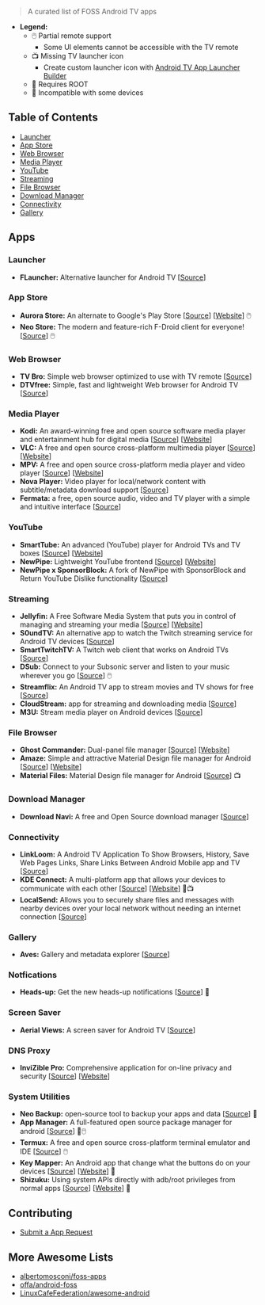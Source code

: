 > A curated list of FOSS Android TV apps

- **Legend:**
  - 🖱️ Partial remote support
    - Some UI elements cannot be accessible with the TV remote
  - 📺 Missing TV launcher icon
    - Create custom launcher icon with [Android TV App Launcher Builder](http://atvlauncher.trekgonewild.de/)
  - 🤖 Requires ROOT
  - 🚫 Incompatible with some devices

## Table of Contents

- [Launcher](#launcher)
- [App Store](#app-store)
- [Web Browser](#web-browser)
- [Media Player](#media-player)
- [YouTube](#youtube)
- [Streaming](#streaming)
- [File Browser](#file-browser)
- [Download Manager](#download-manager)
- [Connectivity](#connectivity)
- [Gallery](#gallery)

## Apps

### Launcher

- **FLauncher:** Alternative launcher for Android TV [[Source](https://gitlab.com/flauncher/flauncher)]

### App Store

- **Aurora Store:** An alternate to Google's Play Store [[Source](https://gitlab.com/AuroraOSS/AuroraStore)] [[Website](https://auroraoss.com/app_info.php?app_id=2)] 🖱️
- **Neo Store:** The modern and feature-rich F-Droid client for everyone! [[Source](https://github.com/NeoApplications/Neo-Store)] 🖱️

### Web Browser

- **TV Bro:** Simple web browser optimized to use with TV remote [[Source](https://github.com/truefedex/tv-bro)]
- **DTVfree:** Simple, fast and lightweight Web browser for Android TV [[Source](https://github.com/InukaAsith/DTVfree)]

### Media Player

- **Kodi:** An award-winning free and open source software media player and entertainment hub for digital media [[Source](https://github.com/xbmc/xbmc)] [[Website](https://kodi.tv/)]
- **VLC:** A free and open source cross-platform multimedia player [[Source](https://github.com/videolan/vlc-android)] [[Website](https://www.videolan.org)]
- **MPV:** A free and open source cross-platform media player and video player [[Source](https://github.com/mpv-player/mpv)] [[Website](https://mpv.io/)]
- **Nova Player:** Video player for local/network content with subtitle/metadata download support [[Source](https://github.com/nova-video-player/aos-AVP)]
- **Fermata:** a free, open source audio, video and TV player with a simple and intuitive interface [[Source](https://github.com/AndreyPavlenko/Fermata)]

### YouTube

- **SmartTube:** An advanced (YouTube) player for Android TVs and TV boxes [[Source](https://github.com/yuliskov/smarttube)] [[Website](https://smarttubeapp.github.io/)]
- **NewPipe:** Lightweight YouTube frontend [[Source](https://github.com/TeamNewPipe/NewPipe)] [[Website](https://newpipe.net/)]
- **NewPipe x SponsorBlock:** A fork of NewPipe with SponsorBlock and Return YouTube Dislike functionality [[Source](https://github.com/gilbsgilbs/NewPipeSponsorBlock)]

### Streaming

- **Jellyfin:** A Free Software Media System that puts you in control of managing and streaming your media [[Source](https://github.com/jellyfin/jellyfin-androidtv)] [[Website](https://jellyfin.org/)]
- **S0undTV:** An alternative app to watch the Twitch streaming service for Android TV devices [[Source](https://github.com/S0und/S0undTV)]
- **SmartTwitchTV:** A Twitch web client that works on Android TVs [[Source](https://github.com/fgl27/SmartTwitchTV)]
- **DSub:** Connect to your Subsonic server and listen to your music wherever you go [[Source](https://github.com/daneren2005/Subsonic)] 🖱️
- **Streamflix:** An Android TV app to stream movies and TV shows for free [[Source](https://github.com/stantanasi/streamflix)]
- **CloudStream:** app for streaming and downloading media [[Source](https://github.com/recloudstream/cloudstream)]
- **M3U:** Stream media player on Android devices [[Source](https://github.com/realOxy/M3UAndroid)]

### File Browser

- **Ghost Commander:** Dual-panel file manager [[Source](https://sourceforge.net/p/ghostcommander)] [[Website](https://sites.google.com/site/ghostcommander1)]
- **Amaze:** Simple and attractive Material Design file manager for Android [[Source](https://github.com/TeamAmaze/AmazeFileManager)] [[Website](https://teamamaze.xyz/)]
- **Material Files:** Material Design file manager for Android [[Source](https://github.com/zhanghai/MaterialFiles)] 📺

### Download Manager

- **Download Navi:** A free and Open Source download manager [[Source](https://github.com/TachibanaGeneralLaboratories/download-navi)]

### Connectivity

- **LinkLoom:** A Android TV Application To Show Browsers, History, Save Web Pages Links, Share Links Between Android Mobile app and TV [[Source](https://github.com/Yazan98/LinkLoomTv)]
- **KDE Connect:** A multi-platform app that allows your devices to communicate with each other [[Source](https://invent.kde.org/network/kdeconnect-android)] [[Website](https://community.kde.org/KDEConnect)] 🚫📺
- **LocalSend:** Allows you to securely share files and messages with nearby devices over your local network without needing an internet connection [[Source](https://github.com/localsend/localsend)]

### Gallery

- **Aves:** Gallery and metadata explorer [[Source](https://github.com/deckerst/aves)]

### Notfications

- **Heads-up:** Get the new heads-up notifications [[Source](https://github.com/SimenCodes/heads-up)] 🚫

### Screen Saver

- **Aerial Views:** A screen saver for Android TV [[Source](https://github.com/theothernt/AerialViews)]

### DNS Proxy

- **InviZible Pro:** Comprehensive application for on-line privacy and security [[Source](https://github.com/Gedsh/InviZible)] [[Website](https://invizible.net)]

### System Utilities

- **Neo Backup:** open-source tool to backup your apps and data [[Source](https://github.com/NeoApplications/Neo-Backup)] 🤖
- **App Manager:** A full-featured open source package manager for android [[Source](https://github.com/MuntashirAkon/AppManager)] 🤖🖱️
- **Termux:** A free and open source cross-platform terminal emulator and IDE [[Source](https://github.com/termux/termux-app)] 🖱️
- **Key Mapper:** An Android app that change what the buttons do on your devices [[Source](https://github.com/keymapperorg/KeyMapper)] [[Website](http://docs.keymapper.club/)] 🚫
- **Shizuku:** Using system APIs directly with adb/root privileges from normal apps [[Source](https://github.com/RikkaApps/Shizuku)] [[Website](https://shizuku.rikka.app/)] 🚫

## Contributing

- [Submit a App Request](https://github.com/awesome-android-tv-foss-apps/.github/issues/new)

## More Awesome Lists

- [albertomosconi/foss-apps](https://github.com/albertomosconi/foss-apps)
- [offa/android-foss](https://github.com/offa/android-foss)
- [LinuxCafeFederation/awesome-android](https://github.com/LinuxCafeFederation/awesome-android)
